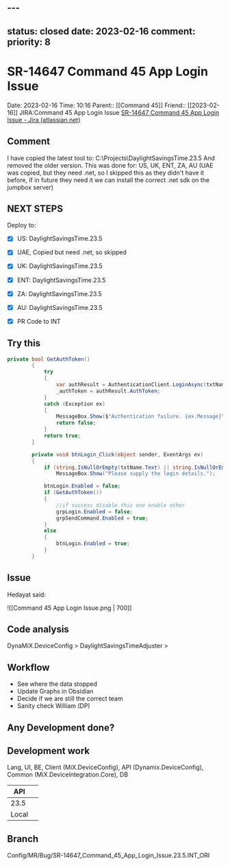 ## ---
status: closed
date: 2023-02-16
comment: 
priority: 8
---

# SR-14647 Command 45 App Login Issue

Date: 2023-02-16 Time: 10:16
Parent:: [[Command 45]]
Friend:: [[2023-02-16]]
JIRA:Command 45 App Login Issue
[SR-14647 Command 45 App Login Issue - Jira (atlassian.net)](https://csojiramixtelematics.atlassian.net/browse/SR-14647)

## Comment

I have copied the latest tool to:
C:\Projects\DaylightSavingsTime.23.5
And removed the older version.
This was done for:
US, UK, ENT, ZA, AU
(UAE was copied, but they need .net, so I skipped this as they didn't have it before, if in future they need it we can install the correct .net sdk on the jumpbox server)

## NEXT STEPS

Deploy to:
- [x] US: DaylightSavingsTime.23.5
- [x] UAE, Copied but need .net, so skipped
- [x] UK: DaylightSavingsTime.23.5
- [x] ENT: DaylightSavingsTime.23.5
- [x] ZA: DaylightSavingsTime.23.5
- [x] AU: DaylightSavingsTime.23.5
- [x] PR Code to INT



## Try this

```c#
private bool GetAuthToken()
		{
			try
			{
				var authResult = AuthenticationClient.LoginAsync(txtName.Text, txtPassword.Text, false, 0, "Web").ConfigureAwait(false).GetAwaiter().GetResult();
				_authToken = authResult.AuthToken;
			}
			catch (Exception ex)
			{
				MessageBox.Show($"Authentication failure. {ex.Message}");
				return false;
			}
			return true;
		}

		private void btnLogin_Click(object sender, EventArgs ev)
		{
			if (string.IsNullOrEmpty(txtName.Text) || string.IsNullOrEmpty(txtPassword.Text))
				MessageBox.Show("Please supply the login details.");

			btnLogin.Enabled = false;
			if (GetAuthToken())
			{
				//if success disable this one enable other
				grpLogin.Enabled = false;
				grpSendCommand.Enabled = true;
			}
			else
			{
				btnLogin.Enabled = true;
			}
		}
```




## Issue

Hedayat said:

![[Command 45 App Login Issue.png | 700]]

## Code analysis

DynaMiX.DeviceConfig > DaylightSavingsTimeAdjuster > 


## Workflow

- See where the data stopped
- Update Graphs in Obsidian
- Decide if we are still the correct team
- Sanity check William (DP)

## Any Development done?

## Development work

Lang, UI, BE, Client (MiX.DeviceConfig), API (Dynamix.DeviceConfig), Common (MiX.DeviceIntegration.Core), DB

| API   |     |
| ----- | --- |
| 23.5 |     |
| Local |     |

## Branch
Config/MR/Bug/SR-14647_Command_45_App_Login_Issue.23.5.INT_ORI

